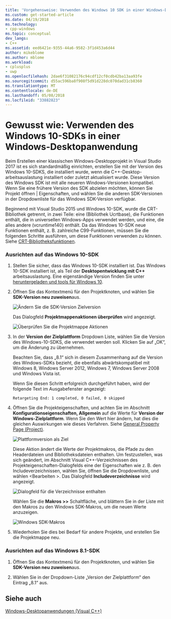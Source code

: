 ```yaml
---
title: 'Vorgehensweise: Verwenden des Windows 10 SDK in einer Windows-Desktopanwendung | Microsoft Docs'
ms.custom: get-started-article
ms.date: 04/19/2018
ms.technology:
- cpp-windows
ms.topic: conceptual
dev_langs:
- C++
ms.assetid: eed6421e-9355-44a6-9582-3f1d453a6d44
author: mikeblome
ms.author: mblome
ms.workload:
- cplusplus
- uwp
ms.openlocfilehash: 2dae6f31082176c94cdf12cf0cdb42ba13aa93fe
ms.sourcegitcommit: d55ac596ba8f908f5d91d228dc070dad31cb8360
ms.translationtype: MT
ms.contentlocale: de-DE
ms.lasthandoff: 05/08/2018
ms.locfileid: "33882823"
---
```

# <a name="how-to-use-the-windows-10-sdk-in-a-windows-desktop-application"></a>Gewusst wie: Verwenden des Windows 10-SDKs in einer Windows-Desktopanwendung
Beim Erstellen einer klassischen Windows-Desktopprojekt in Visual Studio 2017 ist es sich standardmäßig einrichten, erstellen Sie mit der Version des Windows 10-SDKS, die installiert wurde, wenn die C++-Desktop-arbeitsauslastung installiert oder zuletzt aktualisiert wurde. Diese Version des Windows SDK ist mit alle neueren Windows-Versionen kompatibel. Wenn Sie eine frühere Version des SDK abzielen möchten, können Sie Projekt öffnen | Eigenschaften, und wählen Sie die anderen SDK-Versionen in der Dropdownliste für das Windows SDK-Version verfügbar.  
  
 Beginnend mit Visual Studio 2015 und Windows 10-SDK, wurde die CRT-Bibliothek getrennt, in zwei Teile: eine (Bibliothek Ucrtbase), die Funktionen enthält, die in universellen Windows-Apps verwendet werden, und eine, die alles andere (vcruntime140) enthält. Da das Windows 10-SDK neue Funktionen enthält, z. B. zahlreiche C99-Funktionen, müssen Sie die folgenden Schritte ausführen, um diese Funktionen verwenden zu können. Siehe [CRT-Bibliotheksfunktionen](../c-runtime-library/crt-library-features.md).  
  
### <a name="to-target-the-windows-10-sdk"></a>Ausrichten auf das Windows 10-SDK  
  
1.  Stellen Sie sicher, dass das Windows 10-SDK installiert ist. Das Windows 10-SDK installiert ist, als Teil der **Desktopentwicklung mit C++** arbeitsauslastung. Eine eigenständige Version finden Sie unter [heruntergeladen und tools für Windows 10](https://developer.microsoft.com/windows/downloads).

  
2.  Öffnen Sie das Kontextmenü für den Projektknoten, und wählen Sie **SDK-Version neu zuweisen**aus.  
  
     ![Ändern Sie die SDK-Version Zielversion](../windows/media/retargetingwindowssdk1.PNG "RetargetingWindowsSDK1")  
  
     Das Dialogfeld **Projektmappenaktionen überprüfen** wird angezeigt.  
  
     ![Überprüfen Sie die Projektmappe Aktionen](../windows/media/retargetingwindowssdk2.PNG "RetargetingWindowsSDK2")  
  
3.  In der **Version der Zielplattform** Dropdown Liste, wählen Sie die Version des Windows-10-SDKS, die verwendet werden soll. Klicken Sie auf „OK“, um die Änderung zu übernehmen.  
  
     Beachten Sie, dass „8.1“ sich in diesem Zusammenhang auf die Version des Windows-SDKs bezieht, die ebenfalls abwärtskompatibel mit Windows 8, Windows Server 2012, Windows 7, Windows Server 2008 und Windows Vista ist.  
  
     Wenn Sie diesen Schritt erfolgreich durchgeführt haben, wird der folgende Text im Ausgabefenster angezeigt:  
  
     `Retargeting End: 1 completed, 0 failed, 0 skipped`  
  
4.  Öffnen Sie die Projekteigenschaften, und achten Sie im Abschnitt **Konfigurationseigenschaften, Allgemein** auf die Werte für **Version der Windows-Zielplattform**. Wenn Sie den Wert hier ändern, hat dies die gleichen Auswirkungen wie dieses Verfahren. Siehe [General Property Page (Project)](../ide/general-property-page-project.md).  
  
     ![Plattformversion als Ziel](../windows/media/retargetingwindowssdk3.PNG "RetargetingWindowsSDK3")  
  
     Diese Aktion ändert die Werte der Projektmakros, die Pfade zu den Headerdateien und Bibliotheksdateien enthalten. Um festzustellen, was sich geändert, im Abschnitt Visual C++-Verzeichnissen des Projekteigenschaften-Dialogfelds eine der Eigenschaften wie z. B. den Includeverzeichnissen, wählen Sie, öffnen Sie die Dropdownliste, und wählen \<Bearbeiten >. Das Dialogfeld **Includeverzeichnisse** wird angezeigt.  
  
     ![Dialogfeld für die Verzeichnisse enthalten](../windows/media/retargetingwindowssdk4.PNG "RetargetingWindowsSDK4")  
  
     Wählen Sie die **Makros >>** Schaltfläche, und blättern Sie in der Liste mit den Makros zu den Windows SDK-Makros, um die neuen Werte anzuzeigen.  
  
     ![Windows SDK-Makros](../windows/media/retargetingwindowssdk5.PNG "RetargetingWindowsSDK5")  
  
5.  Wiederholen Sie dies bei Bedarf für andere Projekte, und erstellen Sie die Projektmappe neu.  
  
### <a name="to-target-the-windows-81-sdk"></a>Ausrichten auf das Windows 8.1-SDK  
  
1.  Öffnen Sie das Kontextmenü für den Projektknoten, und wählen Sie **SDK-Version neu zuweisen**aus.  
  
2.  Wählen Sie in der Dropdown-Liste „Version der Zielplattform“ den Eintrag „8.1“ aus.  
  
## <a name="see-also"></a>Siehe auch  
 [Windows-Desktopanwendungen (Visual C++)](../windows/how-to-use-the-windows-10-sdk-in-a-windows-desktop-application.md)
